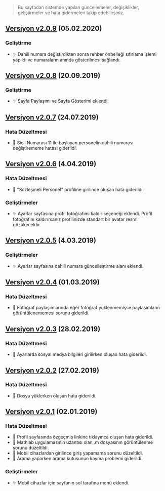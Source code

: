 > Bu sayfadan sistemde yapılan güncellemeler, değişiklikler, geliştirmeler ve hata gidermeleri takip edebilirsiniz.

<a name="2.0.9"></a>
## [Versiyon v2.0.9](#) (05.02.2020)

### Geliştirme

* ✨ Dahili numara değiştirdikten sonra rehber önbelleği sıfırlama işlemi yapıldı ve numaraların anında gösterilmesi sağlandı.

<a name="2.0.8"></a>
## [Versiyon v2.0.8](#) (20.09.2019)

### Geliştirme

* ✨ Sayfa Paylaşımı ve Sayfa Gösterimi eklendi.

<a name="2.0.7"></a>
## [Versiyon v2.0.7](#) (24.07.2019)

### Hata Düzeltmesi

* 🐛 Sicil Numarası 11 ile başlayan personelin dahili numarası değiştirememe hatası giderildi.

<a name="2.0.6"></a>
## [Versiyon v2.0.6](#) (4.04.2019)

### Hata Düzeltmesi

* 🐛 "Sözleşmeli Personel" profiline girilince oluşan hata giderildi.

### Geliştirmeler

* ✨ Ayarlar sayfasına profil fotoğrafımı kaldır seçeneği eklendi. Profil fotoğrafını kaldırırsanız profilinizde standart bir avatar resmi gözükecektir.

<a name="2.0.5"></a>
## [Versiyon v2.0.5](#) (4.03.2019)

### Geliştirmeler

* ✨ Ayarlar sayfasına dahili numara güncelleştirme alanı eklendi.

<a name="2.0.4"></a>
## [Versiyon v2.0.4](#) (01.03.2019)

### Hata Düzeltmesi

* 🐛 Fotoğraf paylaşımlarında eğer fotoğraf yüklenmemişse paylaşımların görüntülenememesi sorunu giderildi.

<a name="2.0.3"></a>
## [Versiyon v2.0.3](#) (28.02.2019)

### Hata Düzeltmesi

* 🐛 Ayarlarda sosyal medya bilgileri girilirken oluşan hata giderildi.

<a name="2.0.2"></a>
## [Versiyon v2.0.2](#) (27.02.2019)

### Hata Düzeltmesi

* 🐛 Dosya yüklerken oluşan hata giderildi.

<a name="2.0.1"></a>
## [Versiyon v2.0.1](#) (02.01.2019)

### Hata Düzeltmesi

* 🐛 Profil sayfasında özgeçmiş linkine tıklayınca oluşan hata giderildi.
* 🐛 Mathlab uygulamasının uzantısı olan .m dosyasının görüntülenme sorunu düzeltildi.
* 🐛 Mobil cihazlardan girilince giriş yapamama sorunu düzeltildi.
* 🐛 Arama yaparken arama kutusunun kayma problemi giderildi.

### Geliştirmeler

* ✨ Mobil cihazlar için sayfanın sol tarafına menü eklendi.
